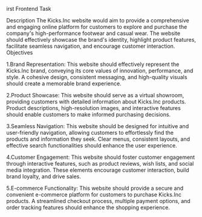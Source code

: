 irst Frontend Task

Description The Kicks.Inc website would aim to provide a comprehensive and engaging online platform for customers to explore and purchase the company's high-performance footwear and casual wear. The website should effectively showcase the brand's identity, highlight product features, facilitate seamless navigation, and encourage customer interaction. Objectives

1.Brand Representation: This website should effectively represent the Kicks.Inc brand, conveying its core values of innovation, performance, and style. A cohesive design, consistent messaging, and high-quality visuals should create a memorable brand experience.

2.Product Showcase: This website should serve as a virtual showroom, providing customers with detailed information about Kicks.Inc products. Product descriptions, high-resolution images, and interactive features should enable customers to make informed purchasing decisions.

3.Seamless Navigation: This website should be designed for intuitive and user-friendly navigation, allowing customers to effortlessly find the products and information they seek. Clear menus, consistent layouts, and effective search functionalities should enhance the user experience.

4.Customer Engagement: This website should foster customer engagement through interactive features, such as product reviews, wish lists, and social media integration. These elements encourage customer interaction, build brand loyalty, and drive sales.

5.E-commerce Functionality: This website should provide a secure and convenient e-commerce platform for customers to purchase Kicks.Inc products. A streamlined checkout process, multiple payment options, and order tracking features should enhance the shopping experience.
